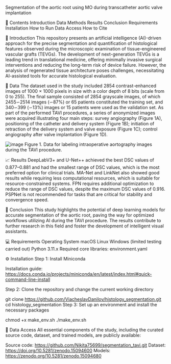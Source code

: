 Segmentation of the aortic root using MO during transcatheter aortic valve implantation

📖 Contents
Introduction
Data
Methods
Results
Conclusion
Requirements
Installation
How to Run
Data Access
How to Cite

🎯 Introduction
This repository presents an artificial intelligence (AI)-driven approach for the precise segmentation and quantification of histological features observed during the microscopic examination of tissue-engineered vascular grafts (TEVGs). The development of next-generation TEVGs is a leading trend in translational medicine, offering minimally invasive surgical interventions and reducing the long-term risk of device failure. However, the analysis of regenerated tissue architecture poses challenges, necessitating AI-assisted tools for accurate histological evaluation.

📁 Data
The dataset used in the study included 2854 contrast-enhanced images of 1000 × 1000 pixels in size with a color depth of 8 bits (scale from 0 to 255). The final sample consisted of 2854 grayscale images, of which 2455∽2514 images (∽87%) or 65 patients constituted the training set, and 340∽399 (∽13%) images or 15 patients were used as the validation set. As part of the performed TAVI procedures, a series of anonymized images were acquired illustrating four main steps: survey angiography (Figure 1A), positioning of the catheter and delivery system (Figure 1B); initiation of retraction of the delivery system and valve exposure (Figure 1C); control angiography after valve implantation (Figure 1D).

![image](https://github.com/user-attachments/assets/7b6db0bc-c903-40e0-bece-bbc7d8f74a1c)
Figure 1. Data for labeling intraoperative aortography images during the TAVI procedure.

📈 Results
DeepLabV3+ and U-Net++ achieved the best DSC values ​​of 0.877–0.881 and had the smallest range of DSC values, which is the most preferred option for clinical trials.
MA-Net and LinkNet also showed good results while requiring less computational resources, which is suitable for resource-constrained systems.
FPN requires additional optimization to reduce the range of DSC values, despite the maximum DSC values ​​of 0.916.
PSPNet is not recommended for tasks that are critical for stability and convergence speed.


🏁 Conclusion
This study highlights the potential of deep learning models for accurate segmentation of the aortic root, paving the way for optimized workflows utilizing AI during the TAVI procedure. The results contribute to further research in this field and foster the development of intelligent visual assistants.

💻 Requirements
Operating System
 macOS
 Linux
 Windows (limited testing carried out)
Python 3.11.x
Required core libraries: environment.yaml

⚙ Installation
Step 1: Install Miniconda

Installation guide: https://docs.conda.io/projects/miniconda/en/latest/index.html#quick-command-line-install

Step 2: Clone the repository and change the current working directory

git clone https://github.com/ViacheslavDanilov/histology_segmentation.git
cd histology_segmentation
Step 3: Set up an environment and install the necessary packages

chmod +x make_env.sh
./make_env.sh

🔐 Data Access
All essential components of the study, including the curated source code, dataset, and trained models, are publicly available:

Source code: https://github.com/Nikita75699/segmentation_tavi.git
Dataset: https://doi.org/10.5281/zenodo.15094600
Models: https://zenodo.org/10.5281/zenodo.15094680
